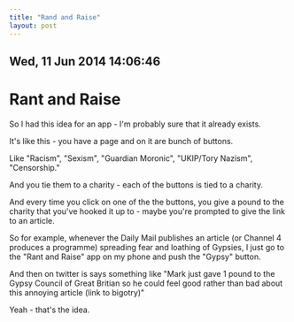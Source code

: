 ```yaml
---
title: "Rand and Raise"
layout: post 
---
```



## Wed, 11 Jun 2014 14:06:46 

# Rant and Raise

So I had this idea for an app - I'm probably sure that it already exists.

It's like this - you have a page and on it are bunch of buttons.

Like "Racism", "Sexism", "Guardian Moronic", "UKIP/Tory Nazism", "Censorship."

And you tie them to a charity - each of the buttons is tied to a charity.

And every time you click on one of the the buttons, you give a pound to the charity that you've hooked it up to - maybe you're prompted to give the link to an article.

So for example, whenever the Daily Mail publishes an article (or Channel 4 produces a programme) spreading fear and loathing of Gypsies, I just go to the "Rant and Raise" app on my phone and push the "Gypsy" button.

And then on twitter is says something like "Mark just gave 1 pound to the Gypsy Council of Great Britian so he could feel good rather than bad about this annoying article (link to bigotry)"

Yeah - that's the idea.
